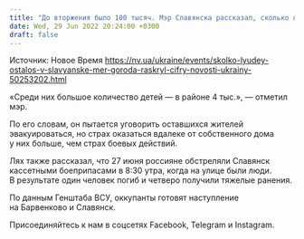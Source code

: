 ```yaml
---
title: "До вторжения было 100 тысяч. Мэр Славянска рассказал, сколько людей осталось в городе"
date: Wed, 29 Jun 2022 20:24:00 +0300
draft: false
---
```

Источник: Новое Время https://nv.ua/ukraine/events/skolko-lyudey-ostalos-v-slavyanske-mer-goroda-raskryl-cifry-novosti-ukrainy-50253202.html


«Cреди них большое количество детей — в районе 4 тыс.», — отметил мэр.

По его словам, он пытается уговорить оставшихся жителей эвакуироваться, но страх оказаться вдалеке от собственного дома у них больше, чем страх боевых действий.

Лях также рассказал, что 27 июня россияне обстреляли Славянск кассетными боеприпасами в 8:30 утра, когда на улице были люди. В результате один человек погиб и четверо получили тяжелые ранения.

По данным Генштаба ВСУ, оккупанты готовят наступление на Барвенково и Славянск.

Присоединяйтесь к нам в соцсетях Facebook, Telegram и Instagram.
